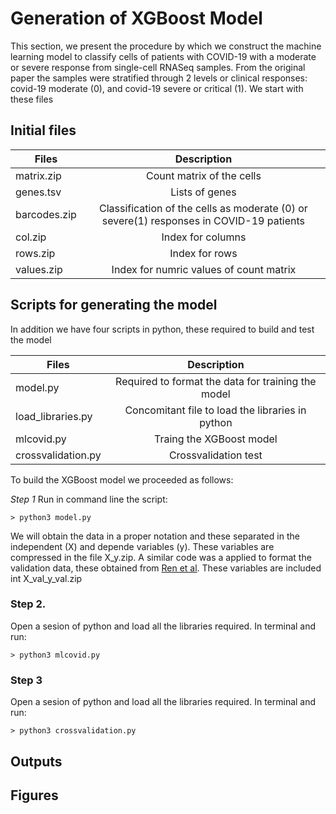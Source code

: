 # Generation of XGBoost Model  
This section, we present the procedure by which we construct the machine learning model to classify cells of patients with COVID-19 with a moderate or severe response from single-cell RNASeq samples. From the original paper the samples were stratified through 2 levels or clinical responses: covid-19 moderate (0), and covid-19 severe or critical (1). We start with these files

## Initial files
|Files  |      Description  | 
|------------|:---------------:|
|  matrix.zip          |  Count matrix of the cells         | 
|  genes.tsv          |  Lists of genes        | 
|  barcodes.zip          | Classification of the cells as moderate (0) or severe(1) responses in COVID-19 patients       |
| col.zip | Index for columns  |
| rows.zip        |  Index for rows                   |
| values.zip| Index for numric values of count matrix |
 

## Scripts for generating the model
In addition we have four scripts in python, these required to build and test the model

|Files  |      Description  | 
|------------|:---------------:|
|  model.py          |  Required to format the data for training the model         | 
|  load_libraries.py          |  Concomitant file to load the libraries in python        |
|mlcovid.py| Traing the XGBoost model|
|crossvalidation.py| Crossvalidation test|

To build the XGBoost model we proceeded as follows:

*Step 1* Run in command line the script:
```
> python3 model.py
```
We will obtain the data in a proper notation and these separated in the independent (X) and depende variables (y). These variables are compressed in the file X_y.zip. A similar code was a applied to format the validation data, these obtained from [Ren et al](https://www.cell.com/cell/fulltext/S0092-8674(21)00148-3?_returnURL=https%3A%2F%2Flinkinghub.elsevier.com%2Fretrieve%2Fpii%2FS0092867421001483%3Fshowall%3Dtrue). These variables are included int X_val_y_val.zip
 
### Step 2.

Open a sesion of python and load all the libraries required. In terminal and run:

```
> python3 mlcovid.py
```

### Step 3

Open a sesion of python and load all the libraries required. In terminal and run:
```
> python3 crossvalidation.py
```

## Outputs


## Figures



